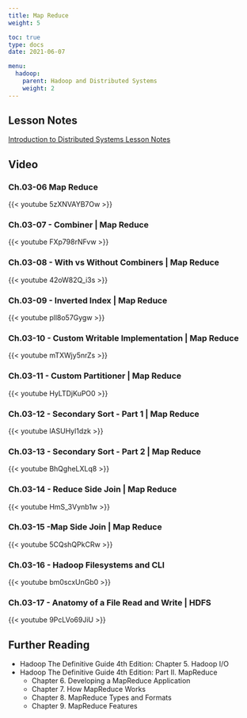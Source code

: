 ```yaml
---
title: Map Reduce
weight: 5

toc: true
type: docs
date: 2021-06-07

menu:
  hadoop:
    parent: Hadoop and Distributed Systems
    weight: 2
---
```


## Lesson Notes

[Introduction to Distributed Systems Lesson Notes](../05-Map-Reduce.pdf)

## Video

### Ch.03-06 Map Reduce

{{< youtube 5zXNVAYB7Ow >}}

### Ch.03-07 - Combiner | Map Reduce

{{< youtube FXp798rNFvw >}}

### Ch.03-08 - With vs Without Combiners | Map Reduce

{{< youtube 42oW82Q_i3s >}}

### Ch.03-09 - Inverted Index | Map Reduce

{{< youtube pll8o57Gygw >}}

### Ch.03-10 - Custom Writable Implementation | Map Reduce

{{< youtube mTXWjy5nrZs >}}

### Ch.03-11 - Custom Partitioner | Map Reduce

{{< youtube HyLTDjKuPO0 >}}

### Ch.03-12 - Secondary Sort - Part 1 | Map Reduce

{{< youtube lASUHyl1dzk >}}

### Ch.03-13 - Secondary Sort - Part 2 | Map Reduce

{{< youtube BhQgheLXLq8 >}}

### Ch.03-14 - Reduce Side Join | Map Reduce

{{< youtube HmS_3Vynb1w >}}

### Ch.03-15 -Map Side Join | Map Reduce

{{< youtube 5CQshQPkCRw >}}

### Ch.03-16 - Hadoop Filesystems and CLI

{{< youtube bm0scxUnGb0 >}}

### Ch.03-17 - Anatomy of a File Read and Write | HDFS

{{< youtube 9PcLVo69JiU >}}

## Further Reading

- Hadoop The Definitive Guide 4th Edition: Chapter 5. Hadoop I/O
- Hadoop The Definitive Guide 4th Edition: Part II. MapReduce
  - Chapter 6. Developing a MapReduce Application
  - Chapter 7. How MapReduce Works
  - Chapter 8. MapReduce Types and Formats
  - Chapter 9. MapReduce Features
